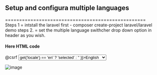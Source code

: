 
## Setup and configura multiple languages
==================================================
Steps 1 =  intstall the laravel first - composer create-project laravel/laravel demo
steps 2. = set the multiple language swithcher drop down option in header as you wish.

#### Here HTML code 

<div class="col-md-1">
  <form id="language-form" action="{{ route('langSwitch') }}" method="POST">
    @csrf
    <select class="form-control Langchange" name="langSwitch" onchange="this.form.submit()">
        <option value="en" {{ session()->get('locale') == 'en' ? 'selected' : '' }}>English</option>
        <option value="hi" {{ session()->get('locale') == 'hi' ? 'selected' : '' }}>Hindi</option> 
        <option value="kn" {{ session()->get('locale') == 'kn' ? 'selected' : '' }}>kannada</option>
    </select>
  </form>
</div>


![image](https://github.com/mdmuzaffer/roles-with-permissions-and-multi-languages/assets/58267203/00b58054-92dd-4632-bc20-f6414ff06386)
